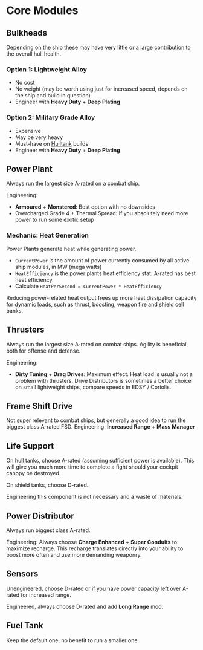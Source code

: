 # Core Modules

## Bulkheads

Depending on the ship these may have very little or a large contribution to the overall hull health.

### Option 1: Lightweight Alloy

* No cost
* No weight (may be worth using just for increased speed, depends on the ship and build in question)
* Engineer with **Heavy Duty** + **Deep Plating**

### Option 2: Military Grade Alloy

* Expensive
* May be very heavy
* Must-have on [Hulltank](./../defense.md#hulltank) builds
* Engineer with **Heavy Duty** + **Deep Plating**

## Power Plant

Always run the largest size A-rated on a combat ship.

Engineering:

* **Armoured** + **Monstered**: Best option with no downsides
* Overcharged Grade 4 + Thermal Spread: If you absolutely need more power to run some exotic setup

### Mechanic: Heat Generation

Power Plants generate heat while generating power.

* `CurrentPower` is the amount of power currently consumed by all active ship modules, in MW (mega watts)
* `HeatEfficiency` is the power plants heat efficiency stat. A-rated has best heat efficiency.
* Calculate `HeatPerSecond = CurrentPower * HeatEfficiency`

Reducing power-related heat output frees up more heat dissipation capacity for dynamic loads, such as thrust, boosting, weapon fire and shield cell banks.

## Thrusters

Always run the largest size A-rated on combat ships. Agility is beneficial both for offense and defense.

Engineering:

* **Dirty Tuning** + **Drag Drives**: Maximum effect. Heat load is usually not a problem with thrusters. Drive Distributors is sometimes a better choice on small lightweight ships, compare speeds in EDSY / Coriolis.

## Frame Shift Drive

Not super relevant to combat ships, but generally a good idea to run the biggest class A-rated FSD. Engineering: **Increased Range** + **Mass Manager**

## Life Support

On hull tanks, choose A-rated (assuming sufficient power is available). This will give you much more time to complete a fight should your cockpit canopy be destroyed.

On shield tanks, choose D-rated.

Engineering this component is not necessary and a waste of materials.

## Power Distributor

Always run biggest class A-rated.

Engineering: Always choose **Charge Enhanced** + **Super Conduits** to maximize recharge. This recharge translates directly into your ability to boost more often and use more demanding weaponry.

## Sensors

Unengineered, choose D-rated or if you have power capacity left over A-rated for increased range.

Engineered, always choose D-rated and add **Long Range** mod.

## Fuel Tank

Keep the default one, no benefit to run a smaller one.